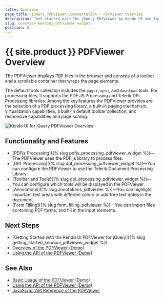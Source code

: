 ```yaml
---
title: Overview
page_title: jQuery PDFViewer Documentation - PDFViewer Overview
description: "Get started with the jQuery PDFViewer by Kendo UI and learn how to create, initialize, and enable the component."
slug: overview_kendoui_pdfviewer_widget
position: 0
---
```


# {{ site.product }} PDFViewer Overview

The PDFViewer displays PDF files in the browser and consists of a toolbar and a scrollable container that wraps the page elements.

The default tools collection includes the `pager`, `open`, and `download` tools. For processing files, it supports the PDF.JS Processing and Telerik DPL Processing libraries. Among the key features the PDFViewer provides are the selection of a PDF processing library, a built-in paging mechanism, virtualization capabilities, a built-in default toolbar collection, and responsive capabilities and page scaling.

![Kendo UI for jQuery PDFViewer Overview](pdfviewer-overview.PNG)

## Functionality and Features

* [PDFjs Processing]({% slug pdfjs_processing_pdfviewer_widget %})&mdash;The PDFViewer uses the PDF.js library to process files.
* [DPL Processing]({% slug dpl_processing_pdfviewer_widget %})&mdash;You can configure the PDFViewer to use the Telerik Document Processing Library.
* [Toolbar and Tools]({% slug dpl_processing_pdfviewer_widget %})&mdash;You can configure which tools will be displayed in the PDFViewer.
* [Annotations]({% slug annotations_pdfviewer %})&mdash;You can highlight important text areas with different colors or add free text notes in the document.
* [Form Filling]({% slug form_filling_pdfviewer %})&mdash;You can import files containing PDF forms, and fill in the input elements.

## Next Steps

* [Getting Started with the Kendo UI PDFViewer for jQuery]({% slug getting_started_kendoui_pdfviewer_widget %})
* [Overview of the PDFViewer (Demo)](https://demos.telerik.com/kendo-ui/pdfviewer/index)
* [Using the API of the PDFViewer (Demo)](https://demos.telerik.com/kendo-ui/pdfviewer/api)

## See Also

* [Basic Usage of the PDFViewer (Demo)](https://demos.telerik.com/kendo-ui/pdfviewer/index)
* [Using the API of the PDFViewer (Demo)](https://demos.telerik.com/kendo-ui/pdfviewer/api)
* [JavaScript API Reference of the PDFViewer](/api/javascript/ui/pdfviewer)
